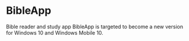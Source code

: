 # BibleApp
Bible reader and study app
BibleApp is targeted to become a new version for Windows 10 and Windows Mobile 10.

